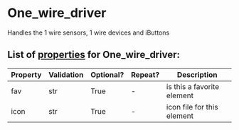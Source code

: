 <!--s_name-->
# One_wire_driver

<!--e_name-->

<!--s_role-->
<!--e_role-->

<!--s_descr-->
Handles the 1 wire sensors, 1 wire devices and iButtons

<!--e_descr-->

<!--s_tbl-->
## List of [properties](Properties.md) for __One_wire_driver__:

  | Property | Validation | Optional? | Repeat? | Description |
  | --- | --- | --- | --- | --- |
  | fav | str | True | - | is this a favorite element | 
  | icon | str | True | - | icon file for this element | 
<!--e_tbl-->


